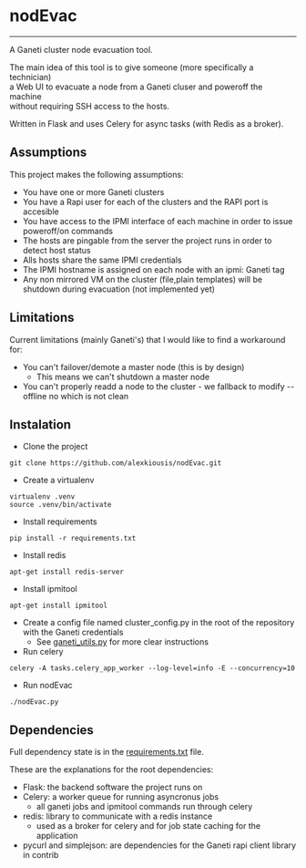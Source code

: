 # nodEvac

---

A Ganeti cluster node evacuation tool. 

The main idea of this tool is to give someone (more specifically a technician)  
a Web UI to evacuate a node from a Ganeti cluser and poweroff the machine   
without requiring SSH access to the hosts.

Written in Flask and uses Celery for async tasks (with Redis as a broker).


## Assumptions

This project makes the following assumptions:

* You have one or more Ganeti clusters
* You have a Rapi user for each of the clusters and the RAPI port is accesible
* You have access to the IPMI interface of each machine 
in order to issue poweroff/on commands
* The hosts are pingable from the server the project runs
in order to detect host status
* Alls hosts share the same IPMI credentials
* The IPMI hostname is assigned on each node with an ipmi:<FQDN> Ganeti tag
* Any non mirrored VM on the cluster (file,plain templates) will be shutdown 
  during evacuation (not implemented yet)


## Limitations

Current limitations (mainly Ganeti's) that I would like to find a workaround for:

* You can't failover/demote a master node (this is by design)
  * This means we can't shutdown a master node
* You can't properly readd a node to the cluster - we fallback to modify 
  --offline no which is not clean


## Instalation

* Clone the project
```
git clone https://github.com/alexkiousis/nodEvac.git
```
* Create a virtualenv
```
virtualenv .venv
source .venv/bin/activate
```
* Install requirements
```
pip install -r requirements.txt
```
* Install redis
```
apt-get install redis-server
```
* Install ipmitool
```
apt-get install ipmitool
```
* Create a config file named cluster_config.py in the root of the repository with the Ganeti credentials
  * See [ganeti_utils.py](ganeti_utils.py) for more clear instructions
* Run celery
```
celery -A tasks.celery_app_worker --log-level=info -E --concurrency=10
```
* Run nodEvac
```
./nodEvac.py
```


## Dependencies

Full dependency state is in the [requirements.txt](requirements.txt) file.

These are the explanations for the root dependencies:

* Flask: the backend software the project runs on
* Celery: a worker queue for running asyncronus jobs 
  * all ganeti jobs and ipmitool commands run through celery
* redis: library to communicate with a redis instance
  * used as a broker for celery and for job state caching for the application
* pycurl and simplejson: are dependencies for the Ganeti rapi client library in contrib
